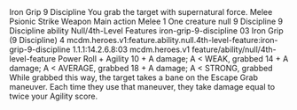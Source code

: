 <ability>
  <name>Iron Grip</name>
  <cost>9 Discipline</cost>
  <flavor>You grab the target with supernatural force.</flavor>
  <keywords>
    <keyword>Melee</keyword>
    <keyword>Psionic</keyword>
    <keyword>Strike</keyword>
    <keyword>Weapon</keyword>
  </keywords>
  <type>Main action</type>
  <distance>Melee 1</distance>
  <target>One creature</target>
  <metadata>
    <class>null</class>
    <cost>9 Discipline</cost>
    <cost_amount>9</cost_amount>
    <cost_resource>Discipline</cost_resource>
    <feature_type>ability</feature_type>
    <file_dpath>Null/4th-Level Features</file_dpath>
    <item_id>iron-grip-9-discipline</item_id>
    <item_index>03</item_index>
    <item_name>Iron Grip (9 Discipline)</item_name>
    <level>4</level>
    <scc>mcdm.heroes.v1:feature.ability.null.4th-level-feature:iron-grip-9-discipline</scc>
    <scdc>1.1.1:14.2.6.8:03</scdc>
    <source>mcdm.heroes.v1</source>
    <type>feature/ability/null/4th-level-feature</type>
  </metadata>
  <effects>
    <effect type="roll">
      <roll>Power Roll + Agility</roll>
      <t1>10 + A damage; A &lt; WEAK, grabbed</t1>
      <t2>14 + A damage; A &lt; AVERAGE, grabbed</t2>
      <t3>18 + A damage; A &lt; STRONG, grabbed</t3>
    </effect>
    <effect type="mundane">While grabbed this way, the target takes a bane on the Escape Grab maneuver. Each time they use that maneuver, they take damage equal to twice your Agility score.</effect>
  </effects>
</ability>
